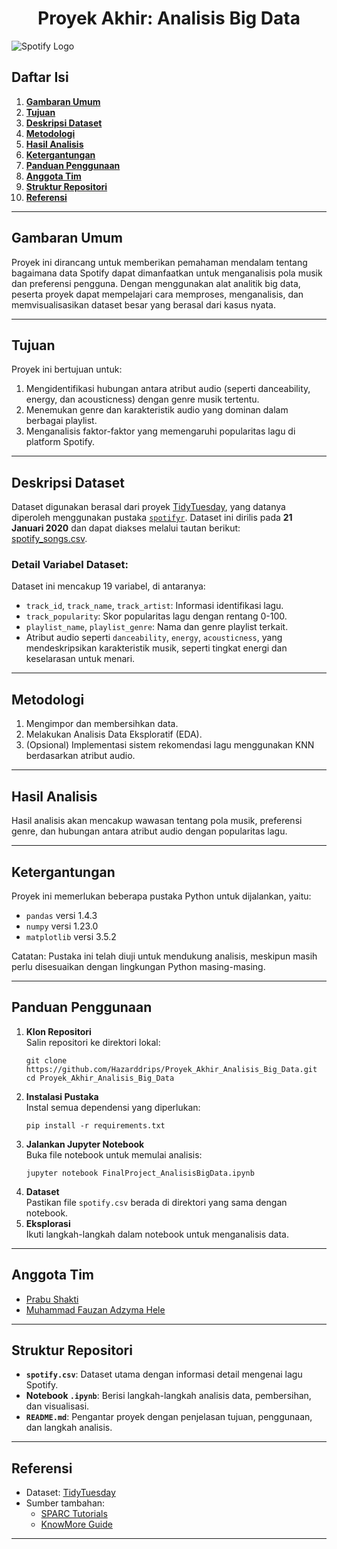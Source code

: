 
# **<center>Proyek Akhir: Analisis Big Data</center>**

![Spotify Logo](https://github.com/user-attachments/assets/7d8f77ba-7cb4-4b47-88f7-51db642ece44)

## **Daftar Isi**
1. [**Gambaran Umum**](#Gambaran-Umum)
2. [**Tujuan**](#Tujuan)
3. [**Deskripsi Dataset**](#Deskripsi-Dataset)
4. [**Metodologi**](#Metodologi)
5. [**Hasil Analisis**](#Hasil-Analisis)
6. [**Ketergantungan**](#Ketergantungan)
7. [**Panduan Penggunaan**](#Panduan-Penggunaan)
8. [**Anggota Tim**](#Anggota-Tim)
9. [**Struktur Repositori**](#Struktur-Repositori)
10. [**Referensi**](#Referensi)

---

## **Gambaran Umum**
Proyek ini dirancang untuk memberikan pemahaman mendalam tentang bagaimana data Spotify dapat dimanfaatkan untuk menganalisis pola musik dan preferensi pengguna. Dengan menggunakan alat analitik big data, peserta proyek dapat mempelajari cara memproses, menganalisis, dan memvisualisasikan dataset besar yang berasal dari kasus nyata.

---

## **Tujuan**
Proyek ini bertujuan untuk:
1. Mengidentifikasi hubungan antara atribut audio (seperti danceability, energy, dan acousticness) dengan genre musik tertentu.
2. Menemukan genre dan karakteristik audio yang dominan dalam berbagai playlist.
3. Menganalisis faktor-faktor yang memengaruhi popularitas lagu di platform Spotify.

---

## **Deskripsi Dataset**
Dataset digunakan berasal dari proyek [TidyTuesday](https://github.com/rfordatascience/tidytuesday), yang datanya diperoleh menggunakan pustaka [`spotifyr`](https://github.com/charlie86/spotifyr). Dataset ini dirilis pada **21 Januari 2020** dan dapat diakses melalui tautan berikut:  
[spotify_songs.csv](https://raw.githubusercontent.com/rfordatascience/tidytuesday/main/data/2020/2020-01-21/spotify_songs.csv).

### Detail Variabel Dataset:
Dataset ini mencakup 19 variabel, di antaranya:
- `track_id`, `track_name`, `track_artist`: Informasi identifikasi lagu.
- `track_popularity`: Skor popularitas lagu dengan rentang 0-100.
- `playlist_name`, `playlist_genre`: Nama dan genre playlist terkait.
- Atribut audio seperti `danceability`, `energy`, `acousticness`, yang mendeskripsikan karakteristik musik, seperti tingkat energi dan keselarasan untuk menari.

---

## **Metodologi**
1. Mengimpor dan membersihkan data.
2. Melakukan Analisis Data Eksploratif (EDA).
3. (Opsional) Implementasi sistem rekomendasi lagu menggunakan KNN berdasarkan atribut audio.

---

## **Hasil Analisis**
Hasil analisis akan mencakup wawasan tentang pola musik, preferensi genre, dan hubungan antara atribut audio dengan popularitas lagu.

---

## **Ketergantungan**
Proyek ini memerlukan beberapa pustaka Python untuk dijalankan, yaitu:
- `pandas` versi 1.4.3
- `numpy` versi 1.23.0
- `matplotlib` versi 3.5.2

Catatan: Pustaka ini telah diuji untuk mendukung analisis, meskipun masih perlu disesuaikan dengan lingkungan Python masing-masing.

---

## **Panduan Penggunaan**
1. **Klon Repositori**  
   Salin repositori ke direktori lokal:
   ```
   git clone https://github.com/Hazarddrips/Proyek_Akhir_Analisis_Big_Data.git
   cd Proyek_Akhir_Analisis_Big_Data
   ```
2. **Instalasi Pustaka**  
   Instal semua dependensi yang diperlukan:
   ```
   pip install -r requirements.txt
   ```
3. **Jalankan Jupyter Notebook**  
   Buka file notebook untuk memulai analisis:
   ```
   jupyter notebook FinalProject_AnalisisBigData.ipynb
   ```
4. **Dataset**  
   Pastikan file `spotify.csv` berada di direktori yang sama dengan notebook.
5. **Eksplorasi**  
   Ikuti langkah-langkah dalam notebook untuk menganalisis data.

---

## **Anggota Tim**
- [Prabu Shakti](https://github.com/)
- [Muhammad Fauzan Adzyma Hele](https://github.com/)

---

## **Struktur Repositori**
- **`spotify.csv`**: Dataset utama dengan informasi detail mengenai lagu Spotify.
- **Notebook `.ipynb`**: Berisi langkah-langkah analisis data, pembersihan, dan visualisasi.
- **`README.md`**: Pengantar proyek dengan penjelasan tujuan, penggunaan, dan langkah analisis.

---

## **Referensi**
- Dataset: [TidyTuesday](https://github.com/rfordatascience/tidytuesday)
- Sumber tambahan:
  - [SPARC Tutorials](https://github.com/SPARC-FAIR-Codeathon/QuiltedTutorials)
  - [KnowMore Guide](https://github.com/SPARC-FAIR-Codeathon/KnowMore)

---
